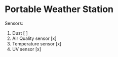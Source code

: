 # Portable Weather Station

Sensors:
1. Dust [ ]
2. Air Quality sensor [x]
3. Temperature sensor [x]
4. UV sensor [x]

